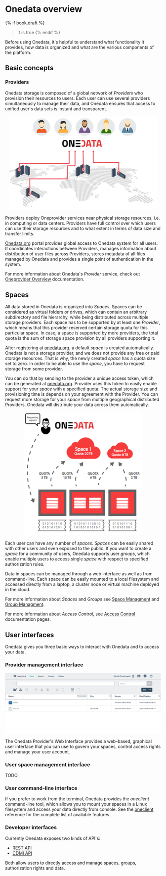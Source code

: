# Onedata overview

{% if book.draft %}
> It is true
{% endif %}

Before using Onedata, it's helpful to understand what functionality it provides, how data is organized and what are the various components of the platform.


## Basic concepts

### Providers
Onedata storage is composed of a global network of *Providers* who provision their resources to users. Each user can use several providers simultaneously to manage their data, and Onedata ensures that access to unified user's data sets is instant and transparent.

<p align="center">
<img src="img/overview_3d_map_with_users.png" width="480">
</p>

Providers deploy Oneprovider services near physical storage resources, i.e. in computing or data centers.
Providers have full control over which users can use their storage resources and to what extent in terms of data size and transfer limits.



[Onedata.org](onedata.org) portal provides global access to Onedata system for all users. It coordinates interactions between Providers, manages information about distribution of user files across Providers, stores metadata of all files managed by Onedata and provides a single point of authentication in the system.

For more information about Onedata's  *Provider* service, check out [Oneprovider Overview](provider_overview.md) documentation.

## Spaces
All data stored in Onedata is organized into *Spaces*. Spaces can be considered as virtual folders or drives, which can contain an arbitrary subdirectory and file hierarchy, while being distributed across multiple storage providers. Each space has to be supported by at least one *Provider*, which means that this provider reserved certain storage quota for this particular space. In case, a space is supported by more providers, the total quota is the sum of storage space provision by all providers supporting it.

After registering at [onedata.org](onedata.org), a default *space* is created automatically. Onedata is not a storage provider, and we does not provide any free or paid storage resources. That is why, the newly created *space* has a quota size set to zero. In order to be able to use the *space*, you have to request storage from some provider. 

You can do that by sending to the provider a unique access token, which can be generated at [onedata.org](onedata.org). Provider uses this token to easily enable support for your *space* with a specified quota. The actual storage size and provisioning time is depends on your agreement with the Provider. You can request more storage for your *space* from multiple geographical distributed Providers. Onedata will distribute your data across them automatically.

<p align="center">
<img src="img/spaces_model1.png" width="380">
</p>

Each user can have any number of *spaces*. *Spaces* can be easily shared with other users and even exposed to the public. If you want to create a *space* for a community of users, Onedata supports user *groups*, which enable multiple users to access single *space* with respect to specified authorization rules.

Data in spaces can be managed through a web interface as well as from command-line. Each space can be easily mounted to a local filesystem and accessed directly from a laptop, a cluster node or virtual machine deployed in the cloud.

For more information about *Spaces* and *Groups* see [Space Managment](space_management.md) and [Group Managment](group_management.md).

For more information about *Access Control*, see [Access Control](access_control.md) documentation pages.


## User interfaces

Onedata gives you three basic ways to interact with Onedata and to access your data.

### Provider management interface

<p align="center">
<img src="img/provider_gui_screen.png" width="780">
</p>

The Onedata Provider's Web Interface provides a web-based, graphical user interface that you can use to govern your spaces, control access rights and manage your user account.

### User space management interface
 TODO

### User command-line interface

If you prefer to work from the terminal, Onedata provides the *oneclient* command-line tool, which allows you to mount your spaces in a Linux filesystem and access your data directly from console. See the [oneclient](oneclient.md) reference for the complete list of available features.

### Developer interfaces

Currently Onedata exposes two kinds of API's:

- [REST API](rest.md)
- [CDMI API](cdmi.md)

Both allow users to directly access and manage spaces, groups, authorization rights and data.
